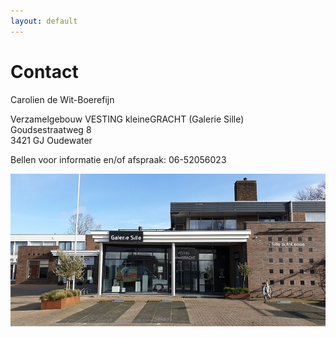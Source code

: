 ```yaml
---
layout: default
---
```


# Contact

Carolien de Wit-Boerefijn

Verzamelgebouw VESTING kleineGRACHT (Galerie Sille)  
Goudsestraatweg 8  
3421 GJ Oudewater

Bellen voor informatie en/of afspraak: 06-52056023  


![alt text](/images/gallery/salonpandsille2.jpg "VESTING kleineGRACHT")
